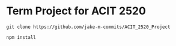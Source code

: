 # Term Project for ACIT 2520

`git clone https://github.com/jake-m-commits/ACIT_2520_Project`

`npm install`
